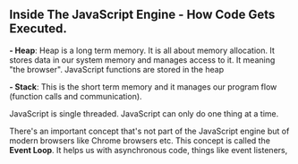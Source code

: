 ## Inside The JavaScript Engine - How Code Gets Executed.

**- Heap**: Heap is a long term memory. It is all about memory allocation. It stores data in our system memory and manages access to it. It meaning "the browser". JavaScript functions are stored in the heap

**- Stack**: This is the short term memory and it manages our program flow (function calls and communication).

JavaScript is single threaded. JavaScript can only do one thing at a time.

There's an important concept that's not part of the JavaScript engine but of modern browsers like Chrome browsers etc. This concept is called the **Event Loop**. It helps us with asynchronous code, things like event listeners, 